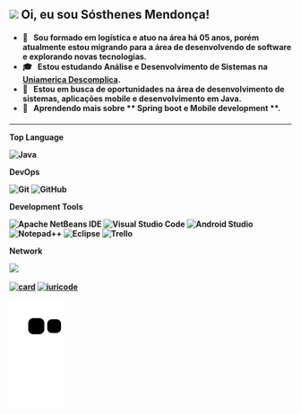 <h2><img src="https://media.giphy.com/media/hvRJCLFzcasrR4ia7z/giphy.gif" width="25px"> Oi, eu sou Sósthenes Mendonça! </h2></img>

<h4>
  
- 🤔 &nbsp; Sou formado em logística e atuo na área há 05 anos, porém atualmente estou migrando para a área de desenvolvendo de software e explorando novas tecnologias.
- 🎓 &nbsp; Estou estudando Análise e Desenvolvimento de Sistemas na <a href="https://descomplica.com.br/faculdade/">Uniamerica Descomplica</a>.
- 💼 &nbsp; Estou em busca de oportunidades na área de desenvolvimento de sistemas, aplicações mobile e desenvolvimento em Java.
- 🌱 &nbsp; Aprendendo mais sobre ** Spring boot e Mobile development **.
  
<h4>

  ----

  **Top Language**
  
  ![Java](https://img.shields.io/badge/-Java-333333?style=flat&logo=Java&logoColor=007396)
  
  
**DevOps**

  ![Git](https://img.shields.io/badge/-Git-333333?style=flat&logo=git)
  ![GitHub](https://img.shields.io/badge/-GitHub-333333?style=flat&logo=github)

**Development Tools**
  
  ![`Apache NetBeans IDE`](https://img.shields.io/badge/-Apache%20NetBeans%20IDE-333333?style=flat&logo=Apache-NetBeans-IDE&logoColor=007ACC)
  ![Visual Studio Code](https://img.shields.io/badge/-Visual%20Studio%20Code-333333?style=flat&logo=visual-studio-code&logoColor=007ACC)
  ![Android Studio](https://img.shields.io/badge/-Android%20Studio-333333?style=flat&logo=Android-Studio&logoColor=007ACC)
  ![`Notepad++`](https://img.shields.io/badge/-Notepad++-333333?style=flat&logo=Notepad++&logoColor=007ACC)
  ![Eclipse](https://img.shields.io/badge/-Eclipse-333333?style=flat&logo=eclipse-ide&logoColor=2C2255)
  ![Trello](https://img.shields.io/badge/-Trello-333333?style=flat&logo=trello&logoColor=007ACC)
  
 
  
  


  **Network**
  
  <a href="https://www.linkedin.com/in/sósthenes-mendonça-a002b9119" target="_blank"><img src="https://img.shields.io/badge/-LinkedIn-%230077B5?style=for-the-badge&logo=linkedin&logoColor=white" target="_blank"></a> 
  


[![card](https://github-readme-stats.vercel.app/api?username=SosthenesMS&theme=tokyonight&show_icons=true)](https://github.com/iuricode/)  [![iuricode](https://github-readme-stats.vercel.app/api/top-langs/?username=SosthenesMS&hide=html&layout=compact&theme=tokyonight)](https://github.com/iuricode/)

  

  
![Snake animation](https://github.com/rafaballerini/rafaballerini/blob/output/github-contribution-grid-snake.svg)  
  
  
  
  
  
  
  <!--
  
   <a href="https://github.com/SosthenesMS/github-readme-stats">
  <img align="center" src="https://github-readme-stats.vercel.app/api/pin/?username=SosthenesMS&repo=SosthenesMS&theme=tokyonight" />
</a>
  
  
  
  
  
  
<!--  
  

|------|--------|


| <a href="https://github.com/SosthenesMS/github-readme-stats.vercel.app"><img align="center" src="https://github-readme-stats.vercel.app/api?username=SosthenesMS&show_icons=true&include_all_commits=true&theme=tokyonight&hide_border=true" alt="Anurag's github stats" /></a> | <a href="https://github.com/SosthenesMS/github-readme-stats"><img align="center" src="https://github-readme-stats.vercel.app/api/top-langs/?username=SosthenesMS&layout=compact&theme=tokyonight&hide_border=true" /></a> |
| ------------- | ------------- |







  ![Snake animation](https://github.com/rafaballerini/rafaballerini/blob/output/github-contribution-grid-snake.svg)
  
  
  


<h3 align="center">Trabalhando em:</h3>

<p align="center">
  <a href="https://github.com/SosthenesMS/SosthenesMS">
    <img
      align="center"
      height="120em"
      src="https://github-readme-stats.vercel.app/api/pin/?username=SosthenesMS&repo=SosthenesMS&theme=tokyonight">
    </img>
  </a>
</p>


-->

<!--
**SosthenesMS/SosthenesMS** is a ✨ _special_ ✨ repository because its `README.md` (this file) appears on your GitHub profile.

Here are some ideas to get you started:

- 🔭 I’m currently working on ...
- 🌱 I’m currently learning ...
- 👯 I’m looking to collaborate on ...
- 🤔 I’m looking for help with ...
- 💬 Ask me about ...
- 📫 How to reach me: ...
- 😄 Pronouns: ...
- ⚡ Fun fact: ...
-->
